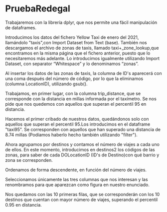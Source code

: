# PruebaRedegal
Trabajaremos con la librería dplyr, que nos permite una fácil manipulación de dataframes.

Introducimos los datos del fichero Yellow Taxi de enero del 2021, llamándolo "taxis",con Import Dataset from Text (base).
También nos descargamos el archivo de zonas de taxis, llamado taxi+_zone_lookup,que encontramos en la misma página que el fichero anterior, puesto que lo necesitaremos más adelante. 
Lo introducimos igualmente utilizando Import Dataset, con separator “Whitespace” y lo denominamos “zonas”.

Al insertar los datos de las zonas de taxis, la columna de ID's aparecerá con una coma después del número de código, por lo que la eliminamos (columna LocationID), utilizando gsub().

Trabajamos, en primer lugar, con la columna trip_distance, que se corresponde con la
distancia en millas informada por el taxímetro.
Se nos pide que nos quedemos con aquellos que superan el percentil 95 en distancia.

Hacemos el primer cribado de nuestros datos, quedándonos solo con aquellos que
superan el percentil 95.Los introducimos en el dataframe "taxi95". 
Se corresponden con aquellos que han superado una distancia de 8.74 millas
(Podíamos haberlo hecho también utilizando "filter").

Ahora agrupamos por destinos y contamos el número de viajes a cada uno de ellos.
En este momento, introducimos en destinos2 los códigos de las zonas, para saber de cada
DOLocationID (ID's de Destino)con qué barrio y zona se corresponden.

Ordenamos de forma descendente, en función del número de viajes.

Seleccionamos únicamente las tres columnas que nos interesan y las renombramos para
que aparezcan como figura en nuestro enunciado.

Nos quedamos con las 10 primeras filas, que se corresponderán con los 10 destinos
que cuentan con mayor número de viajes, superando el percentil 0.95 en distancia.

